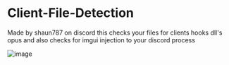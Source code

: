 # Client-File-Detection
Made by shaun787 on discord this checks your files for clients hooks dll's opus and also checks for imgui injection to your discord process


 ![image](https://github.com/user-attachments/assets/5ebda41c-9aa2-4bae-b387-049aa0e20c51)
